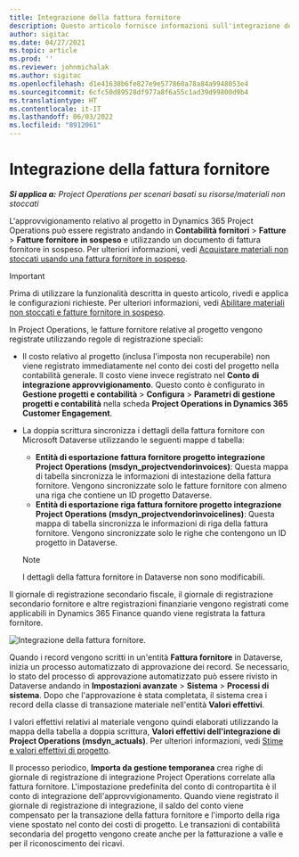 ```yaml
---
title: Integrazione della fattura fornitore
description: Questo articolo fornisce informazioni sull'integrazione delle fatture fornitore in Project Operations.
author: sigitac
ms.date: 04/27/2021
ms.topic: article
ms.prod: ''
ms.reviewer: johnmichalak
ms.author: sigitac
ms.openlocfilehash: d1e41638b6fe827e9e577860a78a84a9948053e4
ms.sourcegitcommit: 6cfc50d89528df977a8f6a55c1ad39d99800d9b4
ms.translationtype: HT
ms.contentlocale: it-IT
ms.lasthandoff: 06/03/2022
ms.locfileid: "8912061"
---
```

# <a name="vendor-invoice-integration"></a>Integrazione della fattura fornitore

_**Si applica a:** Project Operations per scenari basati su risorse/materiali non stoccati_

L'approvvigionamento relativo al progetto in Dynamics 365 Project Operations può essere registrato andando in **Contabilità fornitori** > **Fatture** > **Fatture fornitore in sospeso** e utilizzando un documento di fattura fornitore in sospeso. Per ulteriori informazioni, vedi [Acquistare materiali non stoccati usando una fattura fornitore in sospeso](../procurement/pending-vendor-invoices.md).

> [!IMPORTANT]
> Prima di utilizzare la funzionalità descritta in questo articolo, rivedi e applica le configurazioni richieste. Per ulteriori informazioni, vedi [Abilitare materiali non stoccati e fatture fornitore in sospeso](../procurement/configure-materials-nonstocked.md).

In Project Operations, le fatture fornitore relative al progetto vengono registrate utilizzando regole di registrazione speciali:

- Il costo relativo al progetto (inclusa l'imposta non recuperabile) non viene registrato immediatamente nel conto dei costi del progetto nella contabilità generale. Il costo viene invece registrato nel **Conto di integrazione approvvigionamento**. Questo conto è configurato in **Gestione progetti e contabilità** > **Configura** > **Parametri di gestione progetti e contabilità** nella scheda **Project Operations in Dynamics 365 Customer Engagement**.
- La doppia scrittura sincronizza i dettagli della fattura fornitore con Microsoft Dataverse utilizzando le seguenti mappe d tabella:

     - **Entità di esportazione fattura fornitore progetto integrazione Project Operations (msdyn_projectvendorinvoices)**: Questa mappa di tabella sincronizza le informazioni di intestazione della fattura fornitore. Vengono sincronizzate solo le fatture fornitore con almeno una riga che contiene un ID progetto Dataverse.
     - **Entità di esportazione riga fattura fornitore progetto integrazione Project Operations (msdyn_projectvendorinvoicelines)**: Questa mappa di tabella sincronizza le informazioni di riga della fattura fornitore. Vengono sincronizzate solo le righe che contengono un ID progetto in Dataverse.

     > [!NOTE]
     > I dettagli della fattura fornitore in Dataverse non sono modificabili.

Il giornale di registrazione secondario fiscale, il giornale di registrazione secondario fornitore e altre registrazioni finanziarie vengono registrati come applicabili in Dynamics 365 Finance quando viene registrata la fattura fornitore.

![Integrazione della fattura fornitore.](media/DW7VendorInvoice.png)

Quando i record vengono scritti in un'entità **Fattura fornitore** in Dataverse, inizia un processo automatizzato di approvazione dei record. Se necessario, lo stato del processo di approvazione automatizzato può essere rivisto in Dataverse andando in **Impostazioni avanzate** > **Sistema** > **Processi di sistema**. Dopo che l'approvazione è stata completata, il sistema crea i record della classe di transazione materiale nell'entità **Valori effettivi**.

I valori effettivi relativi al materiale vengono quindi elaborati utilizzando la mappa della tabella a doppia scrittura, **Valori effettivi dell'integrazione di Project Operations (msdyn_actuals)**. Per ulteriori informazioni, vedi [Stime e valori effettivi di progetto](resource-dual-write-estimates-actuals.md).

Il processo periodico, **Importa da gestione temporanea** crea righe di giornale di registrazione di integrazione Project Operations correlate alla fattura fornitore. L'impostazione predefinita del conto di contropartita è il conto di integrazione dell'approvvigionamento. Quando viene registrato il giornale di registrazione di integrazione, il saldo del conto viene compensato per la transazione della fattura fornitore e l'importo della riga viene spostato nel conto dei costi di progetto. Le transazioni di contabilità secondaria del progetto vengono create anche per la fatturazione a valle e per il riconoscimento dei ricavi.
